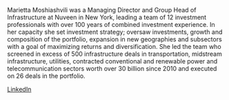 Marietta Moshiashvili was a Managing Director and Group Head of Infrastructure at Nuveen in New York, leading a team of 12 investment professionals with over 100 years of combined investment experience. In her capacity she set investment strategy; oversaw investments, growth and composition of the portfolio, expansion in new geographies and subsectors with a goal of maximizing returns and diversification. She led the team who screened in excess of 500 infrastructure deals in transportation, midstream infrastructure, utilities, contracted conventional and renewable power and telecommunication sectors worth over 30 billion since 2010 and executed on 26 deals in the portfolio.

[LinkedIn](https://www.linkedin.com/in/marietta-moshiashvili)
